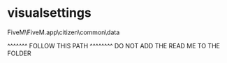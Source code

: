 # visualsettings
FiveM\FiveM.app\citizen\common\data

^^^^^^^ FOLLOW THIS PATH ^^^^^^^^
DO NOT ADD THE READ ME TO THE FOLDER
